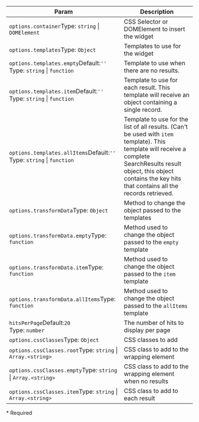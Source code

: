 | Param | Description |
| --- | --- |
| <span class='attr-required'>`options.container`</span><span class="attr-infos">Type: <code>string</code> &#124; <code>DOMElement</code></span> | CSS Selector or DOMElement to insert the widget |
| <span class='attr-optional'>`options.templates`</span><span class="attr-infos">Type: <code>Object</code></span> | Templates to use for the widget |
| <span class='attr-optional'>`options.templates.empty`</span><span class="attr-infos">Default:<code class="attr-default">&#x27;&#x27;</code><br />Type: <code>string</code> &#124; <code>function</code></span> | Template to use when there are no results. |
| <span class='attr-optional'>`options.templates.item`</span><span class="attr-infos">Default:<code class="attr-default">&#x27;&#x27;</code><br />Type: <code>string</code> &#124; <code>function</code></span> | Template to use for each result. This template will receive an object containing a single record. |
| <span class='attr-optional'>`options.templates.allItems`</span><span class="attr-infos">Default:<code class="attr-default">&#x27;&#x27;</code><br />Type: <code>string</code> &#124; <code>function</code></span> | Template to use for the list of all results. (Can't be used with `item` template). This template will receive a complete SearchResults result object, this object contains the key hits that contains all the records retrieved. |
| <span class='attr-optional'>`options.transformData`</span><span class="attr-infos">Type: <code>Object</code></span> | Method to change the object passed to the templates |
| <span class='attr-optional'>`options.transformData.empty`</span><span class="attr-infos">Type: <code>function</code></span> | Method used to change the object passed to the `empty` template |
| <span class='attr-optional'>`options.transformData.item`</span><span class="attr-infos">Type: <code>function</code></span> | Method used to change the object passed to the `item` template |
| <span class='attr-optional'>`options.transformData.allItems`</span><span class="attr-infos">Type: <code>function</code></span> | Method used to change the object passed to the `allItems` template |
| <span class='attr-optional'>`hitsPerPage`</span><span class="attr-infos">Default:<code class="attr-default">20</code><br />Type: <code>number</code></span> | The number of hits to display per page |
| <span class='attr-optional'>`options.cssClasses`</span><span class="attr-infos">Type: <code>Object</code></span> | CSS classes to add |
| <span class='attr-optional'>`options.cssClasses.root`</span><span class="attr-infos">Type: <code>string</code> &#124; <code>Array.&lt;string&gt;</code></span> | CSS class to add to the wrapping element |
| <span class='attr-optional'>`options.cssClasses.empty`</span><span class="attr-infos">Type: <code>string</code> &#124; <code>Array.&lt;string&gt;</code></span> | CSS class to add to the wrapping element when no results |
| <span class='attr-optional'>`options.cssClasses.item`</span><span class="attr-infos">Type: <code>string</code> &#124; <code>Array.&lt;string&gt;</code></span> | CSS class to add to each result |

<p class="attr-legend">* <span>Required</span></p>
